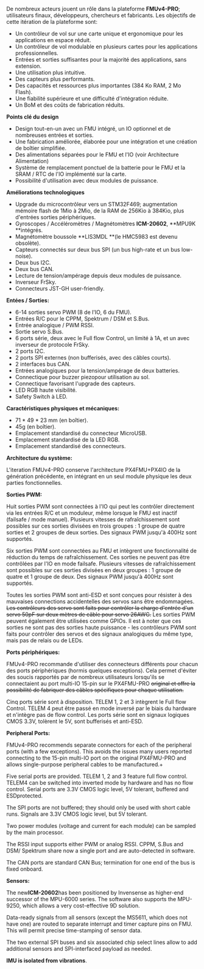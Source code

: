 De nombreux acteurs jouent un rôle dans la plateforme **FMUv4-PRO**; utilisateurs finaux, développeurs, chercheurs et fabricants. Les objectifs de cette itération de la plateforme sont:

* Un contrôleur de vol sur une carte unique et ergonomique pour les applications  en espace réduit.
* Un contrôleur de vol modulable en plusieurs cartes pour les applications professionnelles.
* Entrées et sorties suffisantes pour la majorité des applications, sans extension.
* Une utilisation plus intuitive.
* Des capteurs plus performants.
* Des capacités et ressources plus importantes \(384 Ko RAM, 2 Mo Flash\).
* Une fiabilité supérieure et une difficulté d'intégration réduite.
* Un BoM et des coûts de fabrication réduits.

**Points clé du design**

* Design tout-en-un avec un FMU intégré, un IO optionnel et de nombreuses entrées et sorties.
* Une fabrication améliorée, élaborée pour une intégration et une création de boîtier simplifiée.
* Des alimentations séparées pour le FMU et l'IO \(voir Architecture Alimentation\)
* Système de remplacement ponctuel de la batterie pour le FMU et la SRAM / RTC de l'IO implémenté sur la carte.
* Possibilité d'utilisation avec deux modules de puissance.

**Améliorations technologiques**

* Upgrade du microcontrôleur vers un STM32F469; augmentation mémoire flash de 1Mio à 2Mio, de la RAM de 256Kio à 384Kio, plus d'entrées sorties périphériques.
* Gyroscopes / Accéléromètres / Magnétomètres **ICM-20602**, **MPU9K **intégrés.
* Magnétomètre boussole **LIS3MDL **\(le HMC5983 est devenu obsolète\).
* Capteurs connectés sur deux bus SPI \(un bus high-rate et un bus low-noise\).
* Deux bus I2C.
* Deux bus CAN.
* Lecture de tension/ampérage depuis deux modules de puissance.
* Inverseur FrSky.
* Connecteurs JST-GH user-friendly.

**Entées / Sorties:**

* 6-14 sorties servo PWM \(8 de l'IO, 6 du FMU\).
* Entrées R/C pour le CPPM, Spektrum / DSM et S.Bus.
* Entrée analogique / PWM RSSI.
* Sortie servo S.Bus.
* 6 ports série, deux avec le Full flow Control, un limité à 1A, et un avec inverseur de protocole FrSky.
* 2 ports I2C.
* 2 ports SPI externes \(non bufferisés, avec des câbles courts\).
* 2 interfaces bus CAN.
* Entrées analogiques pour la tension/ampérage de deux batteries.
* Connectique pour buzzer piezopour utilisation au sol.
* Connectique favorisant l'upgrade des capteurs.
* LED RGB haute visibilité.
* Safety Switch à LED.

**Caractéristiques physiques et mécaniques:**

* 71 \* 49 \* 23 mm \(en boîtier\).
* 45g \(en boîtier\).
* Emplacement standardisé du connecteur MicroUSB.
* Emplacement standardisé de la LED RGB.
* Emplacement standardisé des connecteurs.

**Architecture du système:**

L'iteration FMUv4-PRO conserve l'architecture PX4FMU+PX4IO de la génération précédente, en intégrant en un seul module physique les deux parties fonctionnelles.

**Sorties PWM:**

Huit sorties PWM sont connectées à l'IO qui peut les contrôler directement via les entrées R/C et un moduleur, même lorsque le FMU est inactif \(failsafe / mode manuel\). Plusieurs vitesses de rafraîchissement sont possibles sur ces sorties divisées en trois groupes : 1 groupe de quatre sorties et 2 groupes de deux sorties. Des signaux PWM jusqu'à 400Hz sont supportés.

Six sorties PWM sont connectées au FMU et intègrent une fonctionnalité de réduction du temps de rafraîchissement. Ces sorties ne peuvent pas être contrôlées par l'IO en mode failsafe. Plusieurs vitesses de rafraîchissement sont possibles sur ces sorties divisées en deux groupes : 1 groupe de quatre et 1 groupe de deux. Des signaux PWM jusqu'à 400Hz sont supportés.

Toutes les sorties PWM sont anti-ESD et sont conçues pour résister à des mauvaises connections accidentelles des servos sans être endommagées. ~~Les contrôleurs des servo sont faits pour contrôler la charge d'entrée d'un servo 50pF sur deux mètres de câble pour servo 26AWG.~~ Les sorties PWM peuvent également être utilisées comme GPIOs. Il est à noter que ces sorties ne sont pas des sorties haute puissance - les contrôleurs PWM sont faits pour contrôler des servos et des signaux analogiques du même type, mais pas de relais ou de LEDs.



**Ports périphériques:**

FMUv4-PRO recommande d'utiliser des connecteurs différents pour chacun des ports périphériques \(hormis quelques exceptions\). Cela permet d'éviter des soucis rapportés par de nombreux utilisateurs lorsqu'ils se connectaient au port multi-IO 15-pin sur le PX4FMU-PRO ~~original et offre la possibilité de fabriquer des câbles spécifiques pour chaque utilisation.~~ 

Cinq ports série sont à disposition. TELEM 1, 2 et 3 intègrent le Full flow Control. TELEM 4 peut être passé en mode inversé par le biais du hardware et n'intègre pas de flow control. Les ports série sont en signaux logiques CMOS 3.3V, tolèrent le 5V, sont bufferisés et anti-ESD.

**Peripheral Ports:**

FMUv4-PRO recommends separate connectors for each of the peripheral ports \(with a few exceptions\). This avoids the issues many users reported connecting to the 15-pin multi-IO port on the original PX4FMU-PRO and allows single-purpose peripheral cables to be manufactured.+

Five serial ports are provided. TELEM 1, 2 and 3 feature full flow control. TELEM4 can be switched into inverted mode by hardware and has no flow control. Serial ports are 3.3V CMOS logic level, 5V tolerant, buffered and ESDprotected.

The SPI ports are not buffered; they should only be used with short cable runs. Signals are 3.3V CMOS logic level, but 5V tolerant.

Two power modules \(voltage and current for each module\) can be sampled by the main processor.

The RSSI input supports either PWM or analog RSSI. CPPM, S.Bus and DSM/ Spektrum share now a single port and are auto-detected in software.

The CAN ports are standard CAN Bus; termination for one end of the bus is fixed onboard.

**Sensors:**

The new**ICM-20602**has been positioned by Invensense as higher-end successor of the MPU-6000 series. The software also supports the MPU-9250, which allows a very cost-effective 9D solution.

Data-ready signals from all sensors \(except the MS5611, which does not have one\) are routed to separate interrupt and timer capture pins on FMU. This will permit precise time-stamping of sensor data.

The two external SPI buses and six associated chip select lines allow to add additional sensors and SPI-interfaced payload as needed.

**IMU is isolated from vibrations**.



